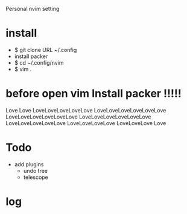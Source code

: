 Personal nvim setting 

# install 
- $ git clone URL ~/.config
- install packer
- $ cd ~/.config/nvim 
- $ vim .

# before open vim Install packer !!!!! 

   Love          Love
  LoveLoveLoveLoveLove
LoveLoveLoveLoveLoveLove
LoveLoveLoveLoveLoveLove
LoveLoveLoveLoveLoveLove
  LoveLoveLoveLoveLove
    LoveLoveLoveLove
      LoveLoveLove
          Love

# Todo 
- add plugins
     * undo tree 
     * telescope


# log 


